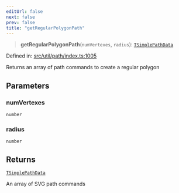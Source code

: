 ```yaml
---
editUrl: false
next: false
prev: false
title: "getRegularPolygonPath"
---
```


> **getRegularPolygonPath**(`numVertexes`, `radius`): [`TSimplePathData`](/api/type-aliases/tsimplepathdata/)

Defined in: [src/util/path/index.ts:1005](https://github.com/fabricjs/fabric.js/blob/977f797255d8c56b5b68360b0d45bed33697d2e8/src/util/path/index.ts#L1005)

Returns an array of path commands to create a regular polygon

## Parameters

### numVertexes

`number`

### radius

`number`

## Returns

[`TSimplePathData`](/api/type-aliases/tsimplepathdata/)

An array of SVG path commands
